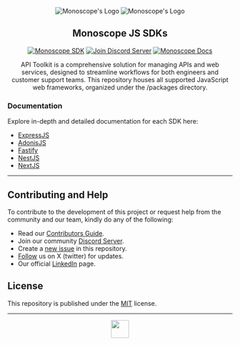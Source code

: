 <div align="center">

![Monoscope's Logo](https://github.com/monoscope-tech/.github/blob/main/images/logo-white.svg?raw=true#gh-dark-mode-only)
![Monoscope's Logo](https://github.com/monoscope-tech/.github/blob/main/images/logo-black.svg?raw=true#gh-light-mode-only)

## Monoscope JS SDKs

[![Monoscope SDK](https://img.shields.io/badge/APItoolkit-SDK-0068ff?logo=javascript)](https://github.com/topics/apitoolkit-sdk) [![Join Discord Server](https://img.shields.io/badge/Chat-Discord-7289da)](https://apitoolkit.io/discord?utm_campaign=devrel&utm_medium=github&utm_source=sdks_readme) [![Monoscope Docs](https://img.shields.io/badge/Read-Docs-0068ff)](https://apitoolkit.io/docs/sdks/nodejs/?utm_campaign=devrel&utm_medium=github&utm_source=sdks_readme)

API Toolkit is a comprehensive solution for managing APIs and web services, designed to streamline workflows for both engineers and customer support teams. This repository houses all supported JavaScript web frameworks, organized under the /packages directory.

</div>

### Documentation

Explore in-depth and detailed documentation for each SDK here:

- [ExpressJS](https://apitoolkit.io/docs/sdks/nodejs/expressjs?utm_campaign=devrel&utm_medium=github&utm_source=sdks_readme)
- [AdonisJS](https://apitoolkit.io/docs/sdks/nodejs/adonisjs?utm_campaign=devrel&utm_medium=github&utm_source=sdks_readme)
- [Fastify](https://apitoolkit.io/docs/sdks/nodejs/fastify?utm_campaign=devrel&utm_medium=github&utm_source=sdks_readme)
- [NestJS](https://apitoolkit.io/docs/sdks/nodejs/nestjs?utm_campaign=devrel&utm_medium=github&utm_source=sdks_readme)
- [NextJS](https://apitoolkit.io/docs/sdks/nodejs/nextjs?utm_campaign=devrel&utm_medium=github&utm_source=sdks_readme)

---

## Contributing and Help

To contribute to the development of this project or request help from the community and our team, kindly do any of the following:

- Read our [Contributors Guide](https://github.com/monoscope-tech/.github/blob/main/CONTRIBUTING.md).
- Join our community [Discord Server](https://discord.gg/dEB6EjQnKB).
- Create a [new issue](https://github.com/monoscope-tech/monoscope-js/issues) in this repository.
- [Follow](https://x.com/APItoolkitHQ) us on X (twitter) for updates.
- Our official [LinkedIn](https://www.linkedin.com/company/apitoolkit) page.

## License

This repository is published under the [MIT](LICENSE) license.

---

<div align="center">

<a href="https://apitoolkit.io?utm_source=github-sdks" target="_blank" rel="noopener noreferrer"><img src="https://github.com/monoscope-tech/.github/blob/main/images/icon.png?raw=true" width="40" /></a>

</div>
